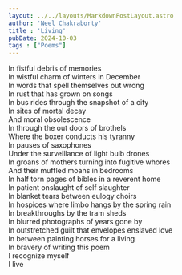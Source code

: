 ```yaml
---
layout: ../../layouts/MarkdownPostLayout.astro
author: 'Neel Chakraborty'
title : 'Living'
pubDate: 2024-10-03
tags : ["Poems"]
---
```


In fistful debris of memories\
In wistful charm of winters in December\
In words that spell themselves out wrong\
In rust that has grown on songs\
In bus rides through the snapshot of a city\
In sites of mortal decay\
And moral obsolescence\
In through the out doors of brothels\
Where the boxer conducts his tyranny\
In pauses of saxophones\
Under the surveillance of light bulb drones\
In groans of mothers turning into fugitive whores\
And their muffled moans in bedrooms\
In half torn pages of bibles in a reverent home\
In patient onslaught of self slaughter\
In blanket tears between eulogy choirs\
In hospices where limbo hangs by the spring rain\
In breakthroughs by the tram sheds\
In blurred photographs of years gone by\
In outstretched guilt that envelopes enslaved love\
In between painting horses for a living\
In bravery of writing this poem\
I recognize myself\
I live